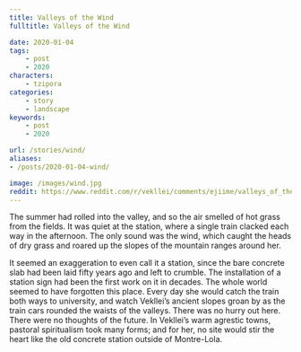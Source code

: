 ```yaml
---
title: Valleys of the Wind
fulltitle: Valleys of the Wind

date: 2020-01-04
tags:
    - post
    - 2020
characters:
    - tzipora
categories:
    - story
    - landscape
keywords:
    - post
    - 2020

url: /stories/wind/
aliases:
- /posts/2020-01-04-wind/

image: /images/wind.jpg
reddit: https://www.reddit.com/r/vekllei/comments/ejiime/valleys_of_the_wind/
---
```

The summer had rolled into the valley, and so the air smelled of hot grass from the fields. It was quiet at the station, where a single train clacked each way in the afternoon. The only sound was the wind, which caught the heads of dry grass and roared up the slopes of the mountain ranges around her.

It seemed an exaggeration to even call it a station, since the bare concrete slab had been laid fifty years ago and left to crumble. The installation of a station sign had been the first work on it in decades. The whole world seemed to have forgotten this place. Every day she would catch the train both ways to university, and watch Vekllei’s ancient slopes groan by as the train cars rounded the waists of the valleys. There was no hurry out here. There were no thoughts of the future. In Vekllei’s warm agrestic towns, pastoral spiritualism took many forms; and for her, no site would stir the heart like the old concrete station outside of Montre-Lola.

